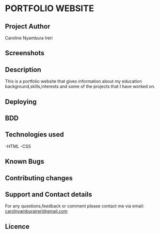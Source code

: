# PORTFOLIO WEBSITE

## Project Author
Caroline Nyambura Ireri

## Screenshots

## Description
This is a portfolio website that gives information about my education background,skills,interests and some of the projects that I have worked on.

## Deploying 

## BDD

## Technologies used
-HTML
-CSS

## Known Bugs

## Contributing changes

## Support and Contact details
For any questions,feedback or comment please contact me via email: carolnyamburaireri@gmail.com
## Licence